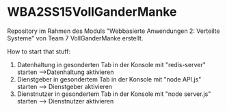 # WBA2SS15VollGanderManke
Repository im Rahmen des Moduls "Webbasierte Anwendungen 2: Verteilte Systeme" von Team 7 VollGanderManke erstellt.


How to start that stuff:

  1. Datenhaltung in gesonderten Tab in der Konsole mit "redis-server" starten			-->Datenhaltung aktivieren
  2. Dienstgeber in gesondertem Tab in der Konsole mit "node API.js" starten				--> Dienstgeber aktivieren
  3. Dienstnutzer in gesondertem Tab in der Konsole mit "node server.js" starten		--> Dienstnutzer aktivieren

